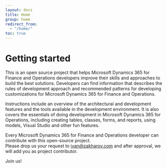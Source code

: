 ```yaml
---
layout: docs
title: Home
group: home
redirect_from:
  - "/home/"
toc: true
---
```


# Getting started

This is an open source project that helps Microsoft Dynamics 365 for Finance and Operations developers improve their skills and approaches to build the best solutions. Developers can find information that describes the rules of development approach and recommended patterns for developing customizations for Microsoft Dynamics 365 for Finance and Operations.

Instructions include an overview of the architectural and development features and the tools available in the development environment. It is also covers the essentials of doing development in Microsoft Dynamics 365 for Operations, including creating tables, classes, forms, and reports, using models, Visual Studio and other fun features.

Every Microsoft Dynamics 365 for Finance and Operations developer can contribute with this open-source project. <br/>
Please drop us your request to ivan@zakharov.com and after approval, we will add you as project contributor.

Join us!
